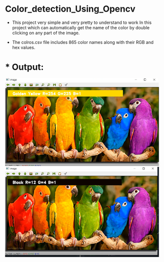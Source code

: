 # Color_detection_Using_Opencv

* This project very simple and very pretty to understand to work
In this project which can automatically get the name of the color by double clicking on any part of the image.


* The colros.csv file includes 865 color names along with their RGB and hex values.

# * Output:



<img src="https://github.com/Jyothif/Color_detection_Using_Opencv/blob/main/1.PNG"> 


<img src="https://github.com/Jyothif/Color_detection_Using_Opencv/blob/main/2.PNG">
